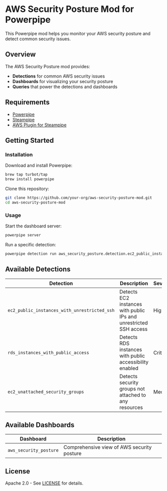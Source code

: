 # AWS Security Posture Mod for Powerpipe

This Powerpipe mod helps you monitor your AWS security posture and detect common security issues.

## Overview

The AWS Security Posture mod provides:

- **Detections** for common AWS security issues
- **Dashboards** for visualizing your security posture
- **Queries** that power the detections and dashboards

## Requirements

- [Powerpipe](https://powerpipe.io/downloads)
- [Steampipe](https://steampipe.io/downloads)
- [AWS Plugin for Steampipe](https://hub.steampipe.io/plugins/turbot/aws)

## Getting Started

### Installation

Download and install Powerpipe:
```bash
brew tap turbot/tap
brew install powerpipe
```

Clone this repository:
```bash
git clone https://github.com/your-org/aws-security-posture-mod.git
cd aws-security-posture-mod
```

### Usage

Start the dashboard server:
```bash
powerpipe server
```

Run a specific detection:
```bash
powerpipe detection run aws_security_posture.detection.ec2_public_instances_with_unrestricted_ssh
```

## Available Detections

| Detection | Description | Severity |
|-----------|-------------|----------|
| `ec2_public_instances_with_unrestricted_ssh` | Detects EC2 instances with public IPs and unrestricted SSH access | High |
| `rds_instances_with_public_access` | Detects RDS instances with public accessibility enabled | Critical |
| `ec2_unattached_security_groups` | Detects security groups not attached to any resources | Medium |

## Available Dashboards

| Dashboard | Description |
|-----------|-------------|
| `aws_security_posture` | Comprehensive view of AWS security posture |

## License

Apache 2.0 - See [LICENSE](LICENSE) for details.
